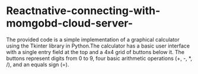 # Reactnative-connecting-with-momgobd-cloud-server-
The provided code is a simple implementation of a graphical calculator using the Tkinter library in Python.The calculator has a basic user interface with a single entry field at the top and a 4x4 grid of buttons below it. The buttons represent digits from 0 to 9, four basic arithmetic operations (+, -, *, /), and an equals sign (=).
